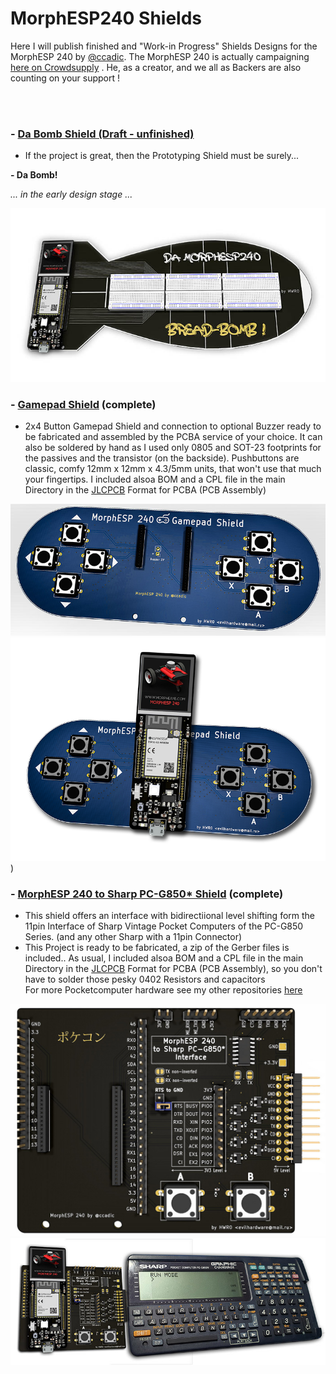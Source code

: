 # MorphESP240 Shields
Here I will publish finished and "Work-in Progress" Shields Designs for the MorphESP 240 by [@ccadic](https://github.com/ccadic).
The MorphESP 240 is actually campaigning [here on Crowdsupply](https://www.crowdsupply.com/morpheans/morphesp-240) . He, as a creator, and we all as Backers are also counting on your support !

<br><br>

### - [Da Bomb Shield (Draft - unfinished)](https://github.com/hwreverse/MorphESP240_Shields/tree/main/da_bomb_breadboard)

- If the project is great, then the Prototyping Shield must be surely...

**- Da Bomb!**

*... in the early design stage ...*

![Da Bomb](img/dabomb_small.jpg)

### - [Gamepad Shield](https://github.com/hwreverse/MorphESP240_Shields/tree/main/mesp240_gamepadshield) (complete)

- 2x4 Button Gamepad Shield and connection to optional Buzzer ready to be fabricated and assembled by the PCBA service of your choice. It can also be soldered by hand as I used only 0805 and SOT-23 footprints for the passives and the transistor (on the backside).  Pushbuttons are classic, comfy 12mm x 12mm x 4.3/5mm units, that won't use that much your fingertips. I included alsoa BOM and a CPL file in the main Directory in the [JLCPCB](https://jlcpcb.com/) Format for PCBA (PCB Assembly)

![Gamepad for MorphESP 240](img/gamepad_small.jpg)
![Gamepad for MorphESP 240](img/gamepadfull_small.png))


### - [MorphESP 240 to Sharp PC-G850* Shield](https://github.com/hwreverse/MorphESP240_Shields/tree/main/morphesp240_g850_interface) (complete)

- This shield offers an interface with bidirectiional level shifting form the 11pin Interface of Sharp Vintage Pocket Computers of the PC-G850 Series. (and any other Sharp with a 11pin Connector)<br>
- This Project is ready to be fabricated, a zip of the Gerber files is included.. As usual, I included alsoa BOM and a CPL file in the main Directory in the [JLCPCB](https://jlcpcb.com/) Format for PCBA (PCB Assembly), so you don't have to solder those pesky 0402 Resistors and capacitors 
<br>For more Pocketcomputer hardware see my other repositories [here](https://hwreverse.github.io/)

![MorphESP 240 to Sharp PC-G850 Interface](img/mesp_850_small.jpg)
![MorphESP 240 to Sharp PC-G850 Interface](img/full_small.jpg)

